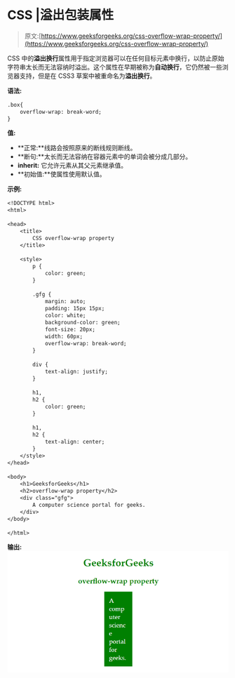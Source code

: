 # CSS |溢出包装属性

> 原文:[https://www.geeksforgeeks.org/css-overflow-wrap-property/](https://www.geeksforgeeks.org/css-overflow-wrap-property/)

CSS 中的**溢出换行**属性用于指定浏览器可以在任何目标元素中换行，以防止原始字符串太长而无法容纳时溢出。这个属性在早期被称为**自动换行**，它仍然被一些浏览器支持，但是在 CSS3 草案中被重命名为**溢出换行**。

**语法:**

```
.box{
    overflow-wrap: break-word;
}

```

**值:**

*   **正常:**线路会按照原来的断线规则断线。
*   **断句:**太长而无法容纳在容器元素中的单词会被分成几部分。
*   **inherit:** 它允许元素从其父元素继承值。
*   **初始值:**使属性使用默认值。

**示例:**

```
<!DOCTYPE html>
<html>

<head>
    <title>
        CSS overflow-wrap property
    </title>

    <style>
        p {
            color: green;
        }

        .gfg {
            margin: auto;
            padding: 15px 15px;
            color: white;
            background-color: green;
            font-size: 20px;
            width: 60px;
            overflow-wrap: break-word;
        }

        div {
            text-align: justify;
        }

        h1,
        h2 {
            color: green;
        }

        h1,
        h2 {
            text-align: center;
        }
    </style>
</head>

<body>
    <h1>GeeksforGeeks</h1>
    <h2>overflow-wrap property</h2>
    <div class="gfg">
        A computer science portal for geeks.
    </div>
</body>

</html>
```

**输出:**
![](img/35bf7ec23177d774db51216e3a5e7aaa.png)